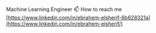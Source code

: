 Machine Learning Engineer
📫 How to reach me [https://www.linkedin.com/in/ebrahem-elsherif-6b628321a](https://www.linkedin.com/in/ebrahem-elsherif/)

<!---
EbrahemHesham/EbrahemHesham is a ✨ special ✨ repository because its `README.md` (this file) appears on your GitHub profile.
You can click the Preview link to take a look at your changes.
--->
